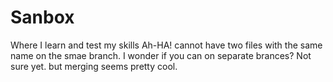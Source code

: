 # Sanbox
Where I learn and test my skills
Ah-HA!  cannot have two files with the same name on the smae branch.  I wonder if you can on separate brances?
Not sure yet.  but merging seems pretty cool.
